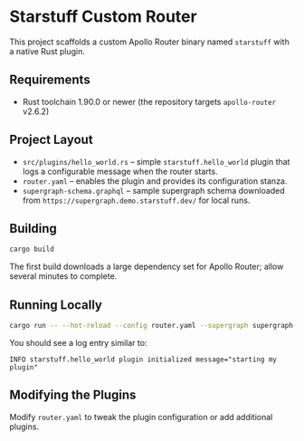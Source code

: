 # Starstuff Custom Router

This project scaffolds a custom Apollo Router binary named `starstuff` with a native Rust plugin.

## Requirements

- Rust toolchain 1.90.0 or newer (the repository targets `apollo-router` v2.6.2)

## Project Layout

- `src/plugins/hello_world.rs` – simple `starstuff.hello_world` plugin that logs a configurable message when the router starts.
- `router.yaml` – enables the plugin and provides its configuration stanza.
- `supergraph-schema.graphql` – sample supergraph schema downloaded from `https://supergraph.demo.starstuff.dev/` for local runs.

## Building

```bash
cargo build
```

The first build downloads a large dependency set for Apollo Router; allow several minutes to complete.

## Running Locally

```bash
cargo run -- --hot-reload --config router.yaml --supergraph supergraph-schema.graphql
```

You should see a log entry similar to:

```
INFO starstuff.hello_world plugin initialized message="starting my plugin"
```

## Modifying the Plugins
Modify `router.yaml` to tweak the plugin configuration or add additional plugins.
